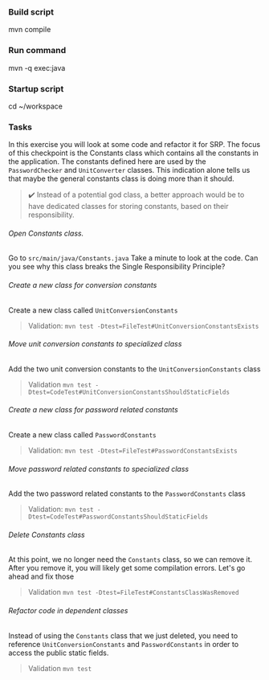 ### Build script

mvn compile

### Run command

mvn -q exec:java

### Startup script

cd ~/workspace

### Tasks

In this exercise you will look at some code and refactor it for SRP. The focus of this checkpoint is the Constants 
class which contains all the constants in the application. The constants defined here
are used by the ```PasswordChecker``` and ```UnitConverter``` classes. This
indication alone tells us that maybe the general constants class is doing more
than it should. 

>✔️  Instead of a potential god class, a better approach would be to have dedicated
classes for storing constants, based on their responsibility. 

###### Open Constants class.

Go to ```src/main/java/Constants.java```
Take a minute to look at the code. Can you see why this class breaks the Single Responsibility Principle?


###### Create a new class for conversion constants

Create a new class called ```UnitConversionConstants```

> Validation: ```mvn test -Dtest=FileTest#UnitConversionConstantsExists```

###### Move unit conversion constants to specialized class

Add the two unit conversion constants to the ```UnitConversionConstants``` class

> Validation ```mvn test -Dtest=CodeTest#UnitConversionConstantsShouldStaticFields```

###### Create a new class for password related constants

Create a new class called ```PasswordConstants```

> Validation: ```mvn test -Dtest=FileTest#PasswordConstantsExists```

###### Move password related constants to specialized class

Add the two password related constants to the ```PasswordConstants``` class

>Validation: ```mvn test -Dtest=CodeTest#PasswordConstantsShouldStaticFields```

###### Delete Constants class

At this point, we no longer need the ```Constants``` class, so we can remove it. After you remove it,
you will likely get some compilation errors. Let's go ahead and fix those

> Validation ```mvn test -Dtest=FileTest#ConstantsClassWasRemoved```

###### Refactor code in dependent classes

Instead of using the ```Constants``` class that we just deleted, you need to reference ```UnitConversionConstants```
and ```PasswordConstants``` in order to access the public static fields. 

> Validation ```mvn test```

